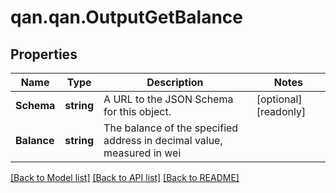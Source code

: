 # qan.qan.OutputGetBalance

## Properties

Name | Type | Description | Notes
------------ | ------------- | ------------- | -------------
**Schema** | **string** | A URL to the JSON Schema for this object. | [optional] [readonly] 
**Balance** | **string** | The balance of the specified address in decimal value, measured in wei | 

[[Back to Model list]](../README.md#documentation-for-models) [[Back to API list]](../README.md#documentation-for-api-endpoints) [[Back to README]](../README.md)

